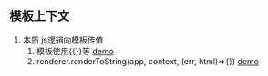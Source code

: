 ## 模板上下文
1. 本质 js逻辑向模板传值
   1. 模板使用{{}}等 [demo](./index.template.html)
   2. renderer.renderToString(app, context, (err, html)=>{}) [demo](./server.js)
